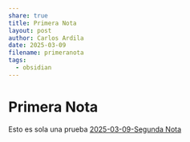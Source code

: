 ```yaml
---
share: true
title: Primera Nota
layout: post
author: Carlos Ardila
date: 2025-03-09
filename: primeranota
tags:
  - obsidian
---
```

# Primera Nota

Esto es sola una prueba [2025-03-09-Segunda Nota](./2025-03-09-Segunda%20Nota.md)

